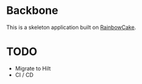 # Backbone

This is a skeleton application built on [RainbowCake](https://github.com/rainbowcake/).

# TODO
- Migrate to Hilt
- CI / CD

